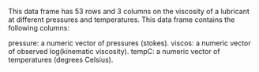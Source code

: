 This data frame has 53 rows and 3 columns on the viscosity of a lubricant at different pressures and temperatures. This data frame contains the following columns:

pressure: a numeric vector of pressures (stokes).
viscos: a numeric vector of observed log(kinematic viscosity).
tempC: a numeric vector of temperatures (degrees Celsius).
